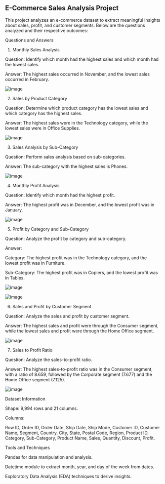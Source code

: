 ## E-Commerce Sales Analysis Project

This project analyzes an e-commerce dataset to extract meaningful insights about sales, profit, and customer segments. Below are the questions analyzed and their respective outcomes:

Questions and Answers

1. Monthly Sales Analysis

Question: Identify which month had the highest sales and which month had the lowest sales.

Answer: The highest sales occurred in November, and the lowest sales occurred in February.

![image](https://github.com/user-attachments/assets/ba6d8e6c-834e-4d85-a6c8-3fb9edf5648e)

2. Sales by Product Category

Question: Determine which product category has the lowest sales and which category has the highest sales.

Answer: The highest sales were in the Technology category, while the lowest sales were in Office Supplies.

![image](https://github.com/user-attachments/assets/50a27031-18f7-43ab-8545-1d7a1ed29ec9)

3. Sales Analysis by Sub-Category

Question: Perform sales analysis based on sub-categories.

Answer: The sub-category with the highest sales is Phones.

![image](https://github.com/user-attachments/assets/be82a7d2-35b2-4a2d-8d54-08163c29df0d)

4. Monthly Profit Analysis

Question: Identify which month had the highest profit.

Answer: The highest profit was in December, and the lowest profit was in January.

![image](https://github.com/user-attachments/assets/8f97788d-5e6d-437d-879d-cecf80345f43)

5. Profit by Category and Sub-Category

Question: Analyze the profit by category and sub-category.

Answer:

Category: The highest profit was in the Technology category, and the lowest profit was in Furniture.

Sub-Category: The highest profit was in Copiers, and the lowest profit was in Tables.

![image](https://github.com/user-attachments/assets/370ada03-ce3f-4d88-94b5-1a05a50cb308)

![image](https://github.com/user-attachments/assets/6090879d-ce48-49be-8310-fb0d304342a0)


6. Sales and Profit by Customer Segment

Question: Analyze the sales and profit by customer segment.

Answer: The highest sales and profit were through the Consumer segment, while the lowest sales and profit were through the Home Office segment.

![image](https://github.com/user-attachments/assets/d09fae6e-63e1-4670-9a84-4df4c3a80016)

7. Sales to Profit Ratio

Question: Analyze the sales-to-profit ratio.

Answer: The highest sales-to-profit ratio was in the Consumer segment, with a ratio of 8.659, followed by the Corporate segment (7.677) and the Home Office segment (7.125).

![image](https://github.com/user-attachments/assets/ed1d8137-3cb0-4227-a216-9734083a005b)

Dataset Information

Shape: 9,994 rows and 21 columns.

Columns:

Row ID, Order ID, Order Date, Ship Date, Ship Mode, Customer ID, Customer Name, Segment, Country, City, State, Postal Code, Region, Product ID, Category, Sub-Category, Product Name, Sales, Quantity, Discount, Profit.

Tools and Techniques

Pandas for data manipulation and analysis.

Datetime module to extract month, year, and day of the week from dates.

Exploratory Data Analysis (EDA) techniques to derive insights.

